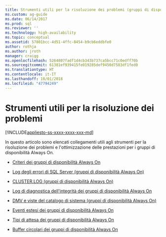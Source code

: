 ```yaml
---
title: Strumenti utili per la risoluzione dei problemi (gruppi di disponibilità Always On - SQL Server) | Microsoft Docs
ms.custom: ag-guide
ms.date: 06/14/2017
ms.prod: sql
ms.reviewer: ''
ms.technology: high-availability
ms.topic: conceptual
ms.assetid: 57801bcc-4d51-4ffc-8454-b9cb6eddbfe0
author: rothja
ms.author: jroth
manager: craigg
ms.openlocfilehash: 5264807fadf1d4cb343b737ca5bcc71c0edff70b
ms.sourcegitcommit: 61381ef939415fe019285def9450d7583df1fed0
ms.translationtype: HT
ms.contentlocale: it-IT
ms.lasthandoff: 10/01/2018
ms.locfileid: "47794249"
---
```

# <a name="useful-tools-for-troubleshooting"></a>Strumenti utili per la risoluzione dei problemi
[!INCLUDE[appliesto-ss-xxxx-xxxx-xxx-md](../../../includes/appliesto-ss-xxxx-xxxx-xxx-md.md)]
    
 In questo articolo sono elencati collegamenti utili agli strumenti per la risoluzione dei problemi e l'ottimizzazione delle prestazioni per i gruppi di disponibilità Always On.  
  
  - [Criteri dei gruppi di disponibilità Always On](always-on-policies.md)  
  
  - [Log degli errori di SQL Server &#40;gruppi di disponibilità Always On&#41;](sql-server-error-log-always-on-availability-groups.md)  
  
  - [CLUSTER.LOG &#40;gruppi di disponibilità Always On&#41;](cluster-log-always-on-availability-groups.md)  
  
  - [Log di diagnostica dell'integrità dei gruppi di disponibilità Always On](always-on-health-diagnostics-log.md)  
  
  - [DMV e viste del catalogo di sistema &#40;gruppi di disponibilità Always On&#41;](dynamic-management-views-and-system-catalog-views-always-on-availability-groups.md)  
  
  - [Eventi estesi dei gruppi di disponibilità Always On](always-on-extended-events.md)  
  
  - [Tipi di attesa dei gruppi di disponibilità Always On](always-on-wait-types.md)  
  
  - [Buffer circolari dei gruppi di disponibilità Always On](always-on-ring-buffers.md)  
  
  

